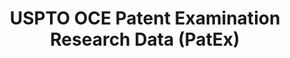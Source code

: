 ---
bigquery: https://console.cloud.google.com/bigquery?p=patents-public-data&d=uspto_oce_pair&page=dataset
citation: 'Graham, S. Marco, A., and Miller, A. (2015). “The USPTO Patent Examination
  Research Dataset: A Window on the Process of Patent Examination.”'
contributors: Graham, S. Marco, A., Miller, A.
cost: None
description: The latest version of PatEx (referred to below as the 2020 release) contains
  detailed information on nearly 11.9 million publicly-viewable provisional and non-provisional
  patent applications to the USPTO and over 4.6 million Patent Cooperation Treaty
  (PCT) applications. It is based on data that OCE downloaded from the Patent Examination
  Data System (PEDS) in April, 2021. The PEDS data are sourced from Public PAIR. The
  first time that OCE used PEDS as the basis of PatEx was for the 2019 release. We
  took the PEDS data and organized it into the familiar PatEx data files, which are
  based on the organization of the Public PAIR portal. The data files include information
  on each application’s characteristics, prosecution history, continuation history,
  claims of foreign priority, patent term adjustment history, publication history,
  and correspondence address information.
documentation: 'For the 2019 and later releases, new technical documentation is available
  https://www.uspto.gov/sites/default/files/documents/PatEx-2019-Technical-Doc.pdf


  A document describing the 2014-2017 data sets is available and can be cited as:
  Graham, Stuart J.H. and Marco, Alan C. and Miller, Richard, The USPTO Patent Examination
  Research Dataset: A Window on the Process of Patent Examination (November 30, 2015).
  Available at SSRN: https://ssrn.com/abstract=2702637.'
last_edit: Mon, 04 Apr 2022 19:06:22 GMT
location: https://www.uspto.gov/ip-policy/economic-research/research-datasets/patent-examination-research-dataset-public-pair
maintained_by: EconomicsData@uspto.gov
related_publications: https://ssrn.com/abstract=29956744, https://ssrn.com/abstract=2702637
schema_fields: '[''patent_number'', ''customer_number'', ''earliest_pgpub_number'',
  ''application_number'', ''parent_country'', ''file_location_date'', ''correspondence_region_name'',
  ''event_code'', ''examiner_id'', ''correspondence_street_line_1'', ''parent_application_number'',
  ''appl_status_date'', ''wipo_pub_date'', ''continuation_type'', ''correspondence_street_line_2'',
  ''examiner_name_last'', ''parent_filing_date'', ''atty_docket_number'', ''examiner_art_unit'',
  ''status_code'', ''sequence_number'', ''examiner_name_first'', ''correspondence_region_code'',
  ''abandon_date'', ''event_description'', ''foreign_parent_date'', ''correspondence_name_line_2'',
  ''foreign_parent_id'', ''application_number_pair'', ''child_application_number'',
  ''correspondence_country_code'', ''uspc_class'', ''inventor_name_last'', ''appl_status_code'',
  ''correspondence_city'', ''filing_date'', ''inventor_country_name'', ''inventor_name_first'',
  ''application_type'', ''inventor_region_code'', ''parent_country_code'', ''earliest_pgpub_date'',
  ''file_location'', ''invention_title'', ''inventor_address_type'', ''uspc_subclass'',
  ''small_entity_indicator'', ''recorded_date'', ''aia_first_to_file'', ''wipo_pub_number'',
  ''confirm_number'', ''examiner_name_middle'', ''correspondence_name_line_1'', ''correspondence_country_name'',
  ''inventor_country_code'', ''patent_issue_date'', ''disposal_type'', ''inventor_rank'',
  ''inventor_name_middle'', ''correspondence_postal_code'', ''status_description'',
  ''child_filing_date'', ''invention_subject_matter'']'
shortname: patex
tags:
- patents
- legal
- history
terms_of_use: 'USPTO’s online databases are not designed or intended to be a source
  for bulk downloads of USPTO data when accessed through the website’s interfaces.
  Individuals, companies, IP addresses, or blocks of IP addresses who, in effect,
  deny or decrease service by generating unusually high numbers of database accesses
  (searches, pages, or hits), whether generated manually or in an automated fashion,
  may be denied access to USPTO servers without notice.


  Bulk data products may be separately obtained from the USPTO, either for free or
  at the cost of dissemination. For details, see information on Electronic Bulk Data
  Products: https://www.uspto.gov/learning-and-resources/electronic-bulk-data-products'
title: USPTO OCE Patent Examination Research Data (PatEx)
uuid: 4342caa7-23af-420c-b2f6-6088f133df6a
---